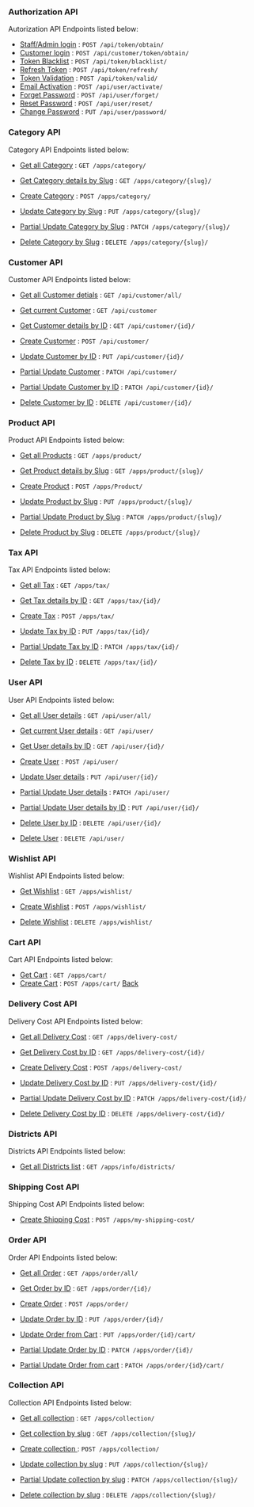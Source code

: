 ### Authorization API

Autorization API Endpoints listed below:

- [Staff/Admin login](authorization/admin.md) : `POST /api/token/obtain/`
- [Customer login](authorization/customer.md) : `POST /api/customer/token/obtain/`
- [Token Blacklist](authorization/token-blacklist.md) : `POST /api/token/blacklist/`
- [Refresh Token](authorization/refresh-token.md) : `POST /api/token/refresh/`
- [Token Validation](authorization/token-validation.md) : `POST /api/token/valid/`
- [Email Activation](authorization/account-activate.md) : `POST /api/user/activate/`
- [Forget Password](authorization/forget-password.md) : `POST /api/user/forget/`
- [Reset Password](authorization/reset-password.md) : `POST /api/user/reset/`
- [Change Password](authorization/change-password.md) : `PUT /api/user/password/`

### Category API

Category API Endpoints listed below:

- [Get all Category](category/get.md) : `GET /apps/category/`
- [Get Category details by Slug](category/get-slug.md) : `GET /apps/category/{slug}/`
- [Create Category](category/post.md) : `POST /apps/category/`
- [Update Category by Slug](category/put.md) : `PUT /apps/category/{slug}/`
- [Partial Update Category by Slug](category/patch.md) : `PATCH /apps/category/{slug}/`

- [Delete Category by Slug](category/delete.md) : `DELETE /apps/category/{slug}/`

### Customer API

Customer API Endpoints listed below:

- [Get all Customer detials](customer/get-all.md) : `GET /api/customer/all/`
- [Get current Customer](customer/get.md) : `GET /api/customer`
- [Get Customer details by ID](customer/get-id.md) : `GET /api/customer/{id}/`
- [Create Customer](customer/post.md) : `POST /api/customer/`
- [Update Customer by ID](customer/put.md) : `PUT /api/customer/{id}/`
- [Partial Update Customer](customer/patch.md) : `PATCH /api/customer/`
- [Partial Update Customer by ID](customer/patch-id.md) : `PATCH /api/customer/{id}/`

- [Delete Customer by ID](customer/delete.md) : `DELETE /api/customer/{id}/`

### Product API

Product API Endpoints listed below:

- [Get all Products](product/get.md) : `GET /apps/product/`
- [Get Product details by Slug](product/get-slug.md) : `GET /apps/product/{slug}/`
- [Create Product](product/post.md) : `POST /apps/Product/`
- [Update Product by Slug](product/put.md) : `PUT /apps/product/{slug}/`
- [Partial Update Product by Slug](product/patch.md) : `PATCH /apps/product/{slug}/`

- [Delete Product by Slug](product/delete.md) : `DELETE /apps/product/{slug}/`

### Tax API

Tax API Endpoints listed below:

- [Get all Tax](tax/get.md) : `GET /apps/tax/`
- [Get Tax details by ID](tax/get-id.md) : `GET /apps/tax/{id}/`
- [Create Tax](tax/post.md) : `POST /apps/tax/`
- [Update Tax by ID](tax/put.md) : `PUT /apps/tax/{id}/`
- [Partial Update Tax by ID](tax/patch.md) : `PATCH /apps/tax/{id}/`

- [Delete Tax by ID](tax/delete.md) : `DELETE /apps/tax/{id}/`

### User API

User API Endpoints listed below:

- [Get all User details](user/get-all.md) : `GET /api/user/all/`
- [Get current User details](user/get.md) : `GET /api/user/`
- [Get User details by ID](user/get-id.md) : `GET /api/user/{id}/`

- [Create User](user/post.md) : `POST /api/user/`
- [Update User details](user/put-id.md) : `PUT /api/user/{id}/`
- [Partial Update User details](user/patch.md) : `PATCH /api/user/`
- [Partial Update User details by ID](user/patch-id.md) : `PUT /api/user/{id}/`
- [Delete User by ID](user/delete-id.md) : `DELETE /api/user/{id}/`
- [Delete User](user/delete.md) : `DELETE /api/user/`

### Wishlist API

Wishlist API Endpoints listed below:

- [Get Wishlist](wishlist/get.md) : `GET /apps/wishlist/`
- [Create Wishlist](wishlist/post.md) : `POST /apps/wishlist/`

- [Delete Wishlist](wishlist/delete.md) : `DELETE /apps/wishlist/`

### Cart API

Cart API Endpoints listed below:

- [Get Cart](cart/get.md) : `GET /apps/cart/`
- [Create Cart](cart/post.md) : `POST /apps/cart/`
  [Back](../README.md)

### Delivery Cost API

Delivery Cost API Endpoints listed below:

- [Get all Delivery Cost](delivery-cost/get.md) : `GET /apps/delivery-cost/`
- [Get Delivery Cost by ID](delivery-cost/get-id.md) : `GET /apps/delivery-cost/{id}/`
- [Create Delivery Cost](delivery-cost/post.md) : `POST /apps/delivery-cost/`
- [Update Delivery Cost by ID](delivery-cost/put.md) : `PUT /apps/delivery-cost/{id}/`
- [Partial Update Delivery Cost by ID](delivery-cost/patch.md) : `PATCH /apps/delivery-cost/{id}/`

- [Delete Delivery Cost by ID](delivery-cost/delete.md) : `DELETE /apps/delivery-cost/{id}/`

### Districts API

Districts API Endpoints listed below:

- [Get all Districts list](districts/get.md) : `GET /apps/info/districts/`

### Shipping Cost API

Shipping Cost API Endpoints listed below:

- [Create Shipping Cost](shipping-cost/post.md) : `POST /apps/my-shipping-cost/`

### Order API

Order API Endpoints listed below:

- [Get all Order](order/get.md) : `GET /apps/order/all/`
- [Get Order by ID](order/get-id.md) : `GET /apps/order/{id}/`
- [Create Order](order/post.md) : `POST /apps/order/`
- [Update Order by ID](order/put.md) : `PUT /apps/order/{id}/`
- [Update Order from Cart](order/put-cart.md) : `PUT /apps/order/{id}/cart/`
- [Partial Update Order by ID](order/patch.md) : `PATCH /apps/order/{id}/`

- [Partial Update Order from cart](order/patch-cart.md) : `PATCH /apps/order/{id}/cart/`

### Collection API

Collection API Endpoints listed below:

- [Get all collection](collection/get.md) : `GET /apps/collection/`
- [Get collection by slug](collection/get-slug.md) : `GET /apps/collection/{slug}/`
- [Create collection ](collection/post.md) : `POST /apps/collection/`
- [Update collection by slug](collection/put.md) : `PUT /apps/collection/{slug}/`
- [Partial Update collection by slug](collection/patch.md) : `PATCH /apps/collection/{slug}/`

- [Delete collection by slug](collection/delete.md) : `DELETE /apps/collection/{slug}/`
